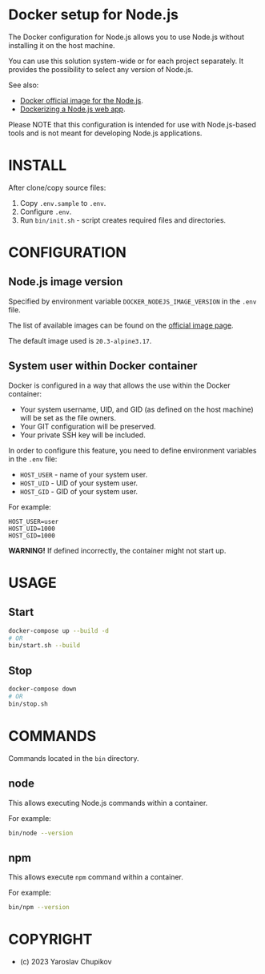 Docker setup for Node.js
========================

The Docker configuration for Node.js allows you to use Node.js without installing it on the host machine.

You can use this solution system-wide or for each project separately.
It provides the possibility to select any version of Node.js.

See also:

* [Docker official image for the Node.js](https://hub.docker.com/_/node/).
* [Dockerizing a Node.js web app](https://nodejs.org/en/docs/guides/nodejs-docker-webapp).

Please NOTE that this configuration is intended for use with Node.js-based tools and is not meant for developing Node.js applications.

INSTALL
=======

After clone/copy source files:

1. Copy `.env.sample` to `.env`.
2. Configure `.env`.
3. Run `bin/init.sh` - script creates required files and  directories.

CONFIGURATION
=============

Node.js image version
---------------------

Specified by environment variable `DOCKER_NODEJS_IMAGE_VERSION` in the `.env` file.

The list of available images can be found on the [official image page](https://hub.docker.com/_/node/).

The default image used is `20.3-alpine3.17`.

System user within Docker container
-----------------------------------

Docker is configured in a way that allows the use within the Docker container:

* Your system username, UID, and GID (as defined on the host machine) will be set as the file owners.
* Your GIT configuration will be preserved.
* Your private SSH key will be included.

In order to configure this feature, you need to define environment variables in the `.env` file:

* `HOST_USER` - name of your system user.
* `HOST_UID` - UID of your system user.
* `HOST_GID` - GID of your system user.

For example:

```.env
HOST_USER=user
HOST_UID=1000
HOST_GID=1000
```
**WARNING!** If defined incorrectly, the container might not start up.

USAGE
=====

Start
-----

```bash
docker-compose up --build -d
# OR
bin/start.sh --build
```

Stop
----

```bash
docker-compose down
# OR
bin/stop.sh
```

COMMANDS
========

Commands located in the `bin` directory.

node
----

This allows executing Node.js commands within a container.

For example:

```bash
bin/node --version
```

npm
---

This allows execute `npm` command within a container.

For example:

```bash
bin/npm --version
```

COPYRIGHT
=========

* (c) 2023 Yaroslav Chupikov
